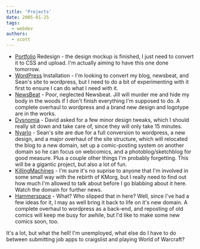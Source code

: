 ```yaml
---
title: 'Projects'
date: 2005-01-25
tags:
  - webdev
authors:
  - scott
---
```


- [Portfolio](http://spaceninja.com/portfolio/) Redesign - the design mockup is finished, I just need to convert it to CSS and upload. I'm actually aiming to have this one done tomorrow.
- [WordPress](http://www.wordpress.org/) Installation - I'm looking to convert my blog, newsbeat, and Sean's site to wordpress, but I need to do a bit of experimenting with it first to ensure I can do what I need with it.
- [NewsBeat](http://www.newsbeat.org/) - Poor, neglected Newsbeat. Jill will murder me and hide my body in the woods if I don't finish everything I'm supposed to do. A complete overhaul to wordpress and a brand new design and logotype are in the works.
- [Dysnomia](http://dysnomia.spaceninja.com/) - David asked for a few minor design tweaks, which I should really sit down and take care of, since they will only take 15 minutes.
- [Nyarlo](http://nyarlo.net/) - Sean's site are due for a full conversion to wordpress, a new design, and a major overhaul of the site structure, which will relocated the blog to a new domain, set up a comic-posting system on another domain so he can focus on webcomics, and a photoblog/sketchblog for good measure. Plus a couple other things I'm probably forgetting. This will be a gigantic project, but also a lot of fun.
- [KillingMachines](http://www.killingmachines.org/) - I'm sure it's no suprise to anyone that I'm involved in some small way with the rebirth of KMorg, but I really need to find out how much I'm allowed to talk about before I go blabbing about it here. Watch the domain for further news.
- [Hammerspace](http://hammer.spaceninja.com/) - What? Who slipped that in here? Well, since I've had a few ideas for it, I may as well bring it back to life on it's new domain. A complete overhaul to wordpress as a back-end, and reposting of old comics will keep me busy for awhile, but I'd like to make some new comics soon, too.

It's a lot, but what the hell! I'm unemployed, what else do I have to do between submitting job apps to craigslist and playing World of Warcraft?
